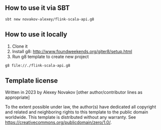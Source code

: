 ## How to use it via SBT

```bash
sbt new novakov-alexey/flink-scala-api.g8
```

## How to use it locally

1. Clone it
2. Install g8: http://www.foundweekends.org/giter8/setup.html
2. Run g8 template to create new project
```bash
g8 file://./flink-scala-api.g8
```

Template license
----------------
Written in 2023 by Alexey Novakov
[other author/contributor lines as appropriate]

To the extent possible under law, the author(s) have dedicated all copyright and related
and neighboring rights to this template to the public domain worldwide.
This template is distributed without any warranty. See <https://creativecommons.org/publicdomain/zero/1.0/>.

[g8]: https://www.foundweekends.org/giter8/
